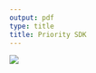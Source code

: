 ```yaml
---
output: pdf
type: title
title: Priority SDK
---
```


<img src='https://cdn.priority-software.com/docs/images/SDK_Title.png' class="printTitleImage"/>
